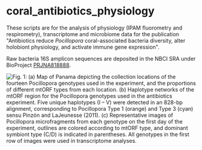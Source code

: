 # coral_antibiotics_physiology
These scripts are for the analysis of physiology (IPAM fluorometry and respirometry), transcriptome and microbiome data for the publication "Antibiotics reduce *Pocillopora* coral-associated bacteria diversity, alter holobiont physiology, and activate immune gene expression".

Raw bacteria 16S amplicon sequences are deposited in the NBCI SRA under BioProject [PRJNA818888](https://www.ncbi.nlm.nih.gov/bioproject/PRJNA818888/).

![Fig. 1: (a) Map of Panama depicting the collection locations of the fourteen Pocillopora genotypes used in the experiment, and the proportions of different mtORF types from each location. (b) Haplotype networks of the mtORF region for the Pocillopora genotypes used in the antibiotics experiment. Five unique haplotypes (I – V) were detected in an 828-bp alignment, corresponding to Pocillopora Type 1 (orange) and Type 3 (cyan) sensu Pinzón and LaJeunesse (2011). (c) Representative images of Pocillopora microfragments from each genotype on the first day of the experiment, outlines are colored according to mtORF type, and dominant symbiont type (C/D) is indicated in parentheses. All genotypes in the first row of images were used in transcriptome analyses.](./Fig1.png)
